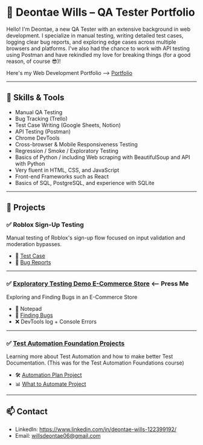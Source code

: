 # 🧪 Deontae Wills – QA Tester Portfolio

Hello! I'm Deontae, a new QA Tester with an extensive background in web development. I specialize in manual testing, writing detailed test cases, logging clear bug reports, and exploring edge cases across multiple browsers and platforms. I've also had the chance to work with API testing using Postman and have rekindled my love for breaking things (for a good reason, of course 😎)!

Here's my Web Development Portfolio --> [Portfolio](https://deontaewills.netlify.app)

---

## 🔧 Skills & Tools

- Manual QA Testing
- Bug Tracking (Trello)
- Test Case Writing (Google Sheets, Notion)
- API Testing (Postman)
- Chrome DevTools
- Cross-browser & Mobile Responsiveness Testing
- Regression / Smoke / Exploratory Testing
- Basics of Python / including Web scraping with BeautifulSoup and API with Python
- Very fluent in HTML, CSS, and JavaScript
- Front-end Frameworks such as React
- Basics of SQL, PostgreSQL, and experience with SQLite

---

## 📁 Projects

### ✅ Roblox Sign-Up Testing
Manual testing of Roblox's sign-up flow focused on input validation and moderation bypasses.

- 🔹 [Test Case](https://docs.google.com/document/d/1EOR376mY2_l3Gm3qJvyiKrVdPYfsXU88i8M2_Tm9uRQ/edit?usp=sharing)
- 🐞 [Bug Reports](https://trello.com/invite/b/67eec77474d79585e1aa9157/ATTI6030f40ed1a86817bc6ed40a4af81642EDA80CBA/roblox-bug-tracker-example-deontae-wills)

---

### ✅ [Exploratory Testing Demo E-Commerce Store](https://youtu.be/ZemOm82UIfA) <-- Press Me
Exploring and Finding Bugs in an E-Commerce Store

- 🔹 Notepad
- 🐞 [Finding Bugs](https://trello.com/invite/b/68014a1322e5a9710247b750/ATTId36c804a056538cfe4d1bb864a75a0449569082E/demo-e-commerce-store-bug-report-example-deontae-wills)
- ❌ DevTools log + Console Errors

---

### ✅ [Test Automation Foundation Projects](https://www.linkedin.com/learning/certificates/98bd3d4266da80593cdc633e2d7762bb848c7aadb1f86ea25b59409b18583fb1?trk=share_certificate)
Learning more about Test Automation and how to make better Test Documentation. (This was for the Test Automation Foundations course)

- 🛠️ [Automation Plan Project](https://docs.google.com/document/d/1qxbrzvyRp0xEFHzw265PT99dnbnStIIUvDhXHK3Zpy0/edit?tab=t.0)
- 📊 [What to Automate Project](https://docs.google.com/document/d/197EIz6_FKX9g1oTRoSSi_DerTPhG5eqeINVUehG1o4o/edit?usp=sharing)

---

## 📫 Contact

- LinkedIn: https://www.linkedin.com/in/deontae-wills-122399192/
- Email: willsdeontae06@gmail.com
